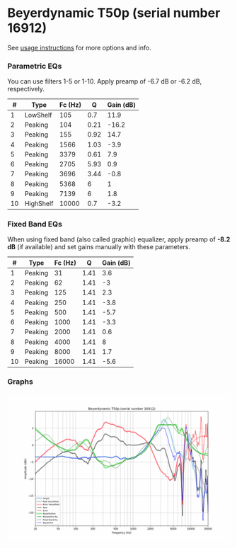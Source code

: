 # Beyerdynamic T50p (serial number 16912)
See [usage instructions](https://github.com/jaakkopasanen/AutoEq#usage) for more options and info.

### Parametric EQs
You can use filters 1-5 or 1-10. Apply preamp of -6.7 dB or -6.2 dB, respectively.

|   # | Type      |   Fc (Hz) |    Q |   Gain (dB) |
|-----|-----------|-----------|------|-------------|
|   1 | LowShelf  |       105 | 0.7  |        11.9 |
|   2 | Peaking   |       104 | 0.21 |       -16.2 |
|   3 | Peaking   |       155 | 0.92 |        14.7 |
|   4 | Peaking   |      1566 | 1.03 |        -3.9 |
|   5 | Peaking   |      3379 | 0.61 |         7.9 |
|   6 | Peaking   |      2705 | 5.93 |         0.9 |
|   7 | Peaking   |      3696 | 3.44 |        -0.8 |
|   8 | Peaking   |      5368 | 6    |         1   |
|   9 | Peaking   |      7139 | 6    |         1.8 |
|  10 | HighShelf |     10000 | 0.7  |        -3.2 |

### Fixed Band EQs
When using fixed band (also called graphic) equalizer, apply preamp of **-8.2 dB** (if available) and set gains manually with these parameters.

|   # | Type    |   Fc (Hz) |    Q |   Gain (dB) |
|-----|---------|-----------|------|-------------|
|   1 | Peaking |        31 | 1.41 |         3.6 |
|   2 | Peaking |        62 | 1.41 |        -3   |
|   3 | Peaking |       125 | 1.41 |         2.3 |
|   4 | Peaking |       250 | 1.41 |        -3.8 |
|   5 | Peaking |       500 | 1.41 |        -5.7 |
|   6 | Peaking |      1000 | 1.41 |        -3.3 |
|   7 | Peaking |      2000 | 1.41 |         0.6 |
|   8 | Peaking |      4000 | 1.41 |         8   |
|   9 | Peaking |      8000 | 1.41 |         1.7 |
|  10 | Peaking |     16000 | 1.41 |        -5.6 |

### Graphs
![](./Beyerdynamic%20T50p%20(serial%20number%2016912).png)
